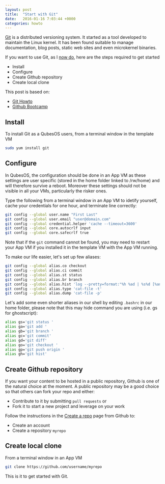 ```yaml
---
layout: post
title:  "Start with Git"
date:   2016-01-16 7:03:44 +0000
categories: howto
---
```


[Git] is a distributed versioning system. It started as a tool developed to
maintain the Linux kernel. It has been found suitable to manage documentation,
blog posts, static web sites and even microkernel binaries.

If you want to use Git, as I [now do], here are the steps required to get
started

 * Install
 * Configure
 * Create Github repository
 * Create local clone
 
This post is based on:

 * [Git Howto]
 * [Github Bootcamp]


Install
-------

To install Git as a QubesOS users, from a terminal window in the template VM

```bash
sudo yum install git
```

Configure
---------

In QubesOS, the configuration should be done in an App VM as these settings are
user specific (stored in the home folder linked to /rw/home) and will therefore
survive a reboot. Moreover these settings should not be visible in all your VMs,
particularly the risker ones.

Type the following from a terminal window in an App VM to idetify yourself,
cache your credentials for one hour, and terminate line correctly:

```bash
git config --global user.name "First Last"
git config --global user.email "user@domain.com"
git config --global credential.helper 'cache --timeout=3600'
git config --global core.autocrlf input
git config --global core.safecrlf true
```


Note that if the `git` command cannot be found, you may need to
restart your App VM if you installed it in the template VM with the App VM
running.

To make our life easier, let's set up few aliases:

```bash
git config --global alias.co checkout
git config --global alias.ci commit
git config --global alias.st status
git config --global alias.br branch
git config --global alias.hist 'log --pretty=format:"%h %ad | %s%d [%an]" --graph --date=short'
git config --global alias.type 'cat-file -t'
git config --global alias.dump 'cat-file -p'
```

Let's add some even shorter aliases in our shell by editing `.bashrc` in
our home folder, please note that this may hide command you are using (i.e. gs
for ghostscript):

```bash
alias gs='git status '
alias ga='git add '
alias gb='git branch '
alias gc='git commit'
alias gd='git diff'
alias go='git checkout '
alias gp='git push origin '
alias gh='git hist'
```

Create Github repository
------------------------

If you want your content to be hosted in a public repository, Github is one of
the natural choice at the moment. A public repository may be a good choice so
that others can fork your repo and either:

 * Contribute to it by submitting `pull requests` or
 * Fork it to start a new project and leverage on your work

Follow the instructions in the [Create a repo] page from Github to:

 * Create an account
 * Create a repository `myrepo`

Create local clone
------------------

From a terminal window in an App VM

```bash
git clone https://github.com/username/myrepo
```

This is it to get started with Git.

[Git]: https://en.wikipedia.org/wiki/Git_%28software%29
[now do]: https://adubois.github.io/howto/2016/01/17/create-github-blog
[Git Howto]: http://githowto.com/
[Github Bootcamp]: https://help.github.com/categories/bootcamp/
[Create a repo]: https://help.github.com/articles/create-a-repo/

